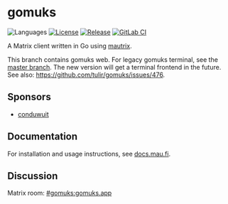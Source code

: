 # gomuks
![Languages](https://img.shields.io/github/languages/top/tulir/gomuks.svg)
[![License](https://img.shields.io/github/license/tulir/gomuks.svg)](LICENSE)
[![Release](https://img.shields.io/github/release/tulir/gomuks/all.svg)](https://github.com/tulir/gomuks/releases)
[![GitLab CI](https://mau.dev/tulir/gomuks/badges/main/pipeline.svg)](https://mau.dev/tulir/gomuks/pipelines)

A Matrix client written in Go using [mautrix](https://github.com/mautrix/go).

This branch contains gomuks web. For legacy gomuks terminal, see the
[master branch](https://github.com/tulir/gomuks/tree/master). The new
version will get a terminal frontend in the future. See also:
<https://github.com/tulir/gomuks/issues/476>.

## Sponsors
* [conduwuit](https://github.com/girlbossceo/conduwuit)

## Documentation
For installation and usage instructions, see [docs.mau.fi](https://docs.mau.fi/gomuks/).

## Discussion
Matrix room: [#gomuks:gomuks.app](https://matrix.to/#/#gomuks:gomuks.app)
